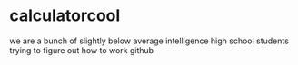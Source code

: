 # calculatorcool 

we are a bunch of slightly below average intelligence high school students trying to figure out how to work github
